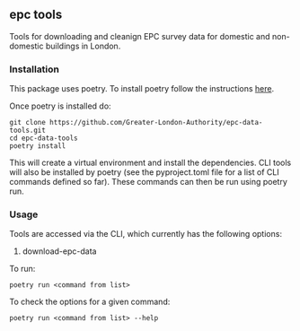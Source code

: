 ## epc tools

Tools for downloading and cleanign EPC survey data for domestic and non-domestic buildings in London.

### Installation
This package uses poetry. To install poetry follow the instructions [here](https://python-poetry.org/docs/).

Once poetry is installed do:
```
git clone https://github.com/Greater-London-Authority/epc-data-tools.git
cd epc-data-tools
poetry install
```
This will create a virtual environment and install the dependencies. CLI tools will also be installed by poetry (see the pyproject.toml file for a list of CLI commands defined so far). These commands can then be run using poetry run. 

### Usage
Tools are accessed via the CLI, which currently has the following options:
1. download-epc-data

To run:
```
poetry run <command from list>
```

To check the options for a given command:
```
poetry run <command from list> --help
```